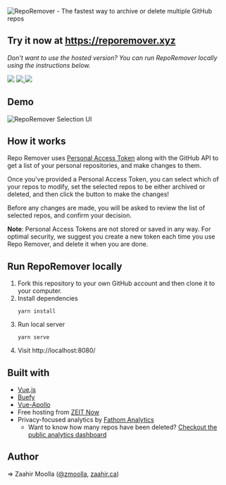 <img src="public/repo-remover-banner-white.png" alt="RepoRemover - The fastest way to archive or delete multiple GitHub repos" >

## Try it now at https://reporemover.xyz
*Don't want to use the hosted version? You can run RepoRemover locally using the instructions below.*

<p>
  <img src="https://img.shields.io/github/license/moollaza/repo-remover.svg?style=flat-square" />
  <a href="https://reporemover.xyz">
    <img src="https://img.shields.io/website/https/reporemover.xyz.svg?style=flat-square" >
  </a>
  <a title="MadeWithVueJs.com Shield" href="https://madewithvuejs.com/p/repo-remover/shield-link">
    <img src="https://madewithvuejs.com/storage/repo-shields/1511-shield.svg"/>
  </a>
</p>

## Demo
![RepoRemover Selection UI](./src/assets/img/reporemover-demo.gif)

## How it works
Repo Remover uses [Personal Access Token](https://help.github.com/en/articles/creating-a-personal-access-token-for-the-command-line) along with the GitHub API to get a list of your personal repositories, and make changes to them.

Once you've provided a Personal Access Token, you can select which of your repos to modify, set the selected repos to be either archived or deleted, and then click the button to make the changes!

Before any changes are made, you will be asked to review the list of selected repos, and confirm your decision.

**Note**: Personal Access Tokens are not stored or saved in any way. For optimal security, we suggest you create a new token each time you use Repo Remover, and delete it when you are done.

## Run RepoRemover locally

1. Fork this repository to your own GitHub account and then clone it to your computer.
2. Install dependencies
    ```
    yarn install
    ```
3. Run local server
    ```
    yarn serve
    ```
4. Visit http://localhost:8080/

## Built with
- [Vue.js](https://vuejs.org/)
- [Buefy](https://buefy.org/)
- [Vue-Apollo](https://vue-apollo.netlify.com/)
- Free hosting from [ZEIT Now](https://zeit.co/home)
- Privacy-focused analytics by [Fathom Analytics](https://usefathom.com/ref/E83PFO)
  - Want to know how many repos have been deleted? [Checkout the public analytics dashboard](https://app.usefathom.com/share/ikjnvhai/repo+remover)

## Author
=> Zaahir Moolla ([@zmoolla](https://twitter.com/zmoolla), [zaahir.ca](https://zaahir.ca))
